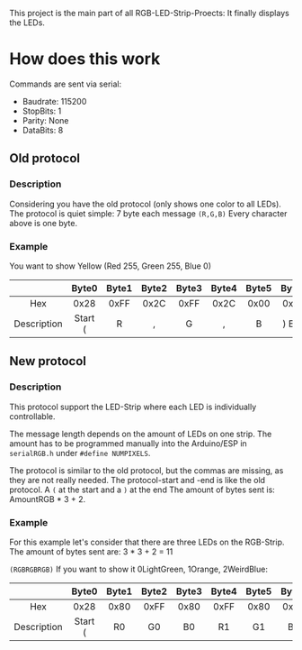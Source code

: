 This project is the main part of all RGB-LED-Strip-Proects: It finally displays the LEDs.

# How does this work

Commands are sent via serial:

* Baudrate: 115200
* StopBits: 1
* Parity: None
* DataBits: 8

## Old protocol 
### Description
Considering you have the old protocol (only shows one color to all LEDs).
The protocol is quiet simple: 7 byte each message
`(R,G,B)`
Every character above is one byte.

### Example
You want to show Yellow (Red 255, Green 255, Blue 0)

|               | Byte0   | Byte1 | Byte2 | Byte3 | Byte4 | Byte5 | Byte6 | 
| :---:         | :---:   | :---: | :---: | :---: | :---: | :---: | :---: |
| Hex           | 0x28    |  0xFF |  0x2C |  0xFF |  0x2C | 0x00  |  0x29 |
| Description   | Start ( |   R   |  ,    |  G    |  ,    | B     | ) End |

## New protocol  
### Description

This protocol support the LED-Strip where each LED is individually controllable.

The message length depends on the amount of LEDs on one strip. The amount has to be programmed manually into the Arduino/ESP in `serialRGB.h` under `#define NUMPIXELS`. 

The protocol is similar to the old protocol, but the commas are missing, as they are not really needed. The protocol-start and -end is like the old protocol. A `(` at the start and a `)` at the end
The amount of bytes sent is: AmountRGB * 3 + 2.

### Example
For this example let's consider that there are three LEDs on the RGB-Strip. The amount of bytes sent are: 3 * 3 + 2 = 11

`(RGBRGBRGB)`
If you want to show it 0LightGreen, 1Orange, 2WeirdBlue:


|             | Byte0   | Byte1 | Byte2 | Byte3 | Byte4 | Byte5 | Byte6 | Byte7 | Byte8 | Byte9 | Byte10 |
| :---:       | :---:   | :---: | :---: | :---: | :---: | :---: | :---: | :---: | :---: | :---: | :---:  |
| Hex         | 0x28    |  0x80 |  0xFF |  0x80 |  0xFF |  0x80 |  0x00 | 0x20  | 0x50  |  0xD5 |  0x29  |
| Description | Start ( |  R0   |  G0   |  B0   |  R1   |  G1   |  B1   |  R2   |  G3   |  B4   | ) End  |

